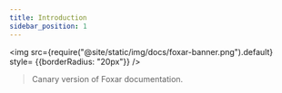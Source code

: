 ```yaml
---
title: Introduction
sidebar_position: 1
---
```


<img src={require("@site/static/img/docs/foxar-banner.png").default} style= {{borderRadius: "20px"}} />

> Canary version of Foxar documentation.
  